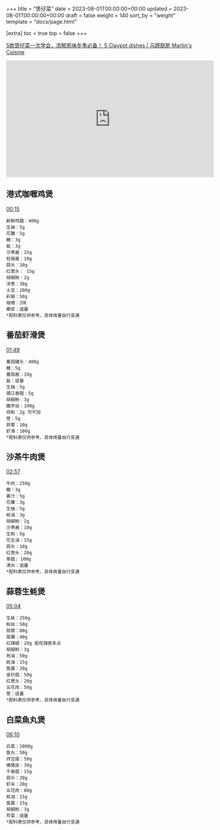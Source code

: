 +++
title = "煲仔菜"
date = 2023-08-01T00:00:00+00:00
updated = 2023-08-01T00:00:00+00:00
draft = false
weight = 140
sort_by = "weight"
template = "docs/page.html"

[extra]
toc = true
top = false
+++


[5款煲仔菜一次学会，浓郁惹味冬季必备！ 5 Claypot dishes | 马蹄厨房 Martin's Cuisine](https://www.youtube.com/watch?v=V6eCSkpjSp0)

<iframe width="560" height="315" src="https://www.youtube.com/embed/V6eCSkpjSp0" title="YouTube video player" frameborder="0" allow="accelerometer; autoplay; clipboard-write; encrypted-media; gyroscope; picture-in-picture" allowfullscreen></iframe>

## 港式咖喱鸡煲

[00:15](https://www.youtube.com/watch?v=V6eCSkpjSp0&t=15s)

```
新鲜鸡腿：400g
生抽：5g
花雕：5g
糖：3g
盐：3g
沙茶酱：15g 
柱侯酱：10g
蒜头：10g
红葱头： 15g
胡椒粉：2g
洋葱：30g
士豆：200g
彩椒：50g
咖喱：2块
椰浆：适量
*配料表仅供参考，具体用量自行变通
```


## 番茄虾滑煲

[01:49](https://www.youtube.com/watch?v=V6eCSkpjSp0&t=109s)

```
番茄罐头：400g 
糖：5g
番茄酱：10g
盐：适量
生抽：5g
镇江香醋：5g
胡椒粉：3g
魔芋丝：100g
鸡粉：2g 可不加
葱：5g
蒜蓉：10g
虾滑：100g
*配料表仅供参考，具体用量自行变通
```

## 沙茶牛肉煲

[02:57](https://www.youtube.com/watch?v=V6eCSkpjSp0&t=177s)

```
牛肉：250g
糖：3g
姜汁：5g
花雕：3g
生抽：5g
蚝油：3g
胡椒粉：2g
沙茶酱：10g
生粉：5g
花生油：15g
蒜头：10g
红葱头：20g
草菇: 100g
清水：适量
*配料表仅供参考，具体用量自行变通
```

## 蒜蓉生蚝煲

[05:04](https://www.youtube.com/watch?v=V6eCSkpjSp0&t=304s)

```
生蚝：250g
粉丝：50g
蒜蓉：80g
菜脯：40g
红辣椒：20g 能吃辣放多点
胡椒粉：3g
热油：50g
蚝油：15g
鱼露：20g
金针菇：50g
红葱头：20g
五花肉：50g 
葱：适量
*配料表仅供参考，具体用量自行变通
```

## 白菜魚丸煲

[06:10](https://www.youtube.com/watch?v=V6eCSkpjSp0&t=370s)

```
白菜：1000g
鱼丸：50g
炸豆腐：50g
爆猪皮：30g
千香菇：15g
蒜头：20g
虾米：20g
五花肉：80g
蚝油：15g
鱼露：15g
胡椒粉：3g
芹菜：适量
*配料表仅供参考，具体用量自行变通
```
